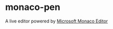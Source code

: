 # monaco-pen
A live editor powered by [Microsoft Monaco Editor](https://microsoft.github.io/monaco-editor/index.html)
